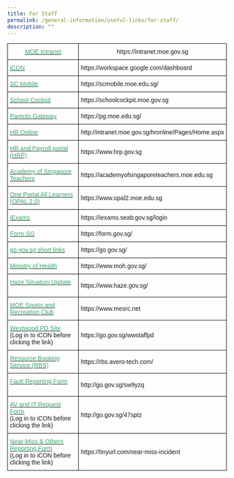 ```yaml
---
title: For Staff
permalink: /general-information/useful-links/for-staff/
description: ""
---
```


<style type="text/css">
.tg  {border-collapse:collapse;border-spacing:0;}
.tg td{border-color:black;border-style:solid;border-width:1px;font-family:Arial, sans-serif;font-size:14px;
  overflow:hidden;padding:10px 5px;word-break:normal;}
.tg th{border-color:black;border-style:solid;border-width:1px;font-family:Arial, sans-serif;font-size:14px;
  font-weight:normal;overflow:hidden;padding:10px 5px;word-break:normal;}
.tg .tg-0y1c{background-color:#3AA66F;color:#FFF;font-weight:bold;text-align:left;vertical-align:top}
.tg .tg-zqva{background-color:#FFF;color:#666;text-align:left;vertical-align:top}
.tg .tg-cmm0{background-color:#FFF;color:#666;text-align:left;vertical-align:top}
</style>

<table class="tg">
<thead>
  <tr>
    <th class="tg-udx9"><a href="https://intranet.moe.gov.sg/"><span style="text-decoration:none;color:#3AA66F">MOE Intranet</span></a></th>
    <th class="tg-sxrn">https://intranet.moe.gov.sg</th>
  </tr>
</thead>
<tbody>
  <tr>
    <td class="tg-7s4v"><a href="https://workspace.google.com/dashboard"><span style="text-decoration:none;color:#3AA66F">iCON</span></a></td>
    <td class="tg-kgfz">https://workspace.google.com/dashboard</td>
  </tr>
  <tr>
    <td class="tg-udx9"><a href="https://scmobile.moe.edu.sg/"><span style="text-decoration:none;color:#3AA66F">SC Mobile</span></a></td>
    <td class="tg-sxrn">https://scmobile.moe.edu.sg/<br></td>
  </tr>
  <tr>
    <td class="tg-7s4v"><a href="https://schoolcockpit.moe.gov.sg/"><span style="text-decoration:none;color:#3AA66F">School Cockpit</span></a></td>
    <td class="tg-kgfz">https://schoolcockpit.moe.gov.sg<br></td>
  </tr>
  <tr>
    <td class="tg-udx9"><a href="https://pg.moe.edu.sg/"><span style="text-decoration:none;color:#3AA66F">Parents Gateway</span></a></td>
    <td class="tg-sxrn">https://pg.moe.edu.sg/<br></td>
  </tr>
  <tr>
    <td class="tg-7s4v"><a href="http://intranet.moe.gov.sg/hronline/Pages/Home.aspx"><span style="text-decoration:none;color:#3AA66F">HR Online</span></a></td>
    <td class="tg-kgfz">http://intranet.moe.gov.sg/hronline/Pages/Home.aspx</td>
  </tr>
  <tr>
    <td class="tg-udx9"><a href="https://www.hrp.gov.sg/"><span style="text-decoration:none;color:#3AA66F">HR and Payroll portal (HRP)</span></a></td>
    <td class="tg-sxrn">https://www.hrp.gov.sg</td>
  </tr>
  <tr>
    <td class="tg-7s4v"><a href="https://academyofsingaporeteachers.moe.edu.sg/"><span style="text-decoration:none;color:#3AA66F">Academy of Singapore Teachers</span></a></td>
    <td class="tg-kgfz">https://academyofsingaporeteachers.moe.edu.sg</td>
  </tr>
  <tr>
    <td class="tg-udx9"><a href="https://www.opal2.moe.edu.sg/"><span style="text-decoration:none;color:#3AA66F">One Portal All Learners (OPAL 2.0)</span></a></td>
    <td class="tg-sxrn">https://www.opal2.moe.edu.sg</td>
  </tr>
  <tr>
    <td class="tg-7s4v"><a href="https://iexams.seab.gov.sg/login"><span style="text-decoration:none;color:#3AA66F">iExams</span></a><br></td>
    <td class="tg-kgfz">https://iexams.seab.gov.sg/login<br></td>
  </tr>
  <tr>
    <td class="tg-udx9"><a href="https://form.gov.sg/"><span style="text-decoration:none;color:#3AA66F">Form SG</span></a><br></td>
    <td class="tg-sxrn">https://form.gov.sg/<br></td>
  </tr>
  <tr>
    <td class="tg-7s4v"><a href="https://go.gov.sg/"><span style="text-decoration:none;color:#3AA66F">go.gov.sg short links</span></a></td>
    <td class="tg-kgfz">https://go.gov.sg/<br></td>
  </tr>
  <tr>
    <td class="tg-udx9"><a href="https://www.moh.gov.sg/"><span style="text-decoration:none;color:#3AA66F">Ministry of Health</span></a></td>
    <td class="tg-sxrn">https://www.moh.gov.sg/<br></td>
  </tr>
  <tr>
    <td class="tg-7s4v"><a href="https://www.haze.gov.sg/"><span style="text-decoration:none;color:#3AA66F">Haze Situation Update</span></a><br><a href="https://westwoodsec-moe-edu-sg-admin.cwp.sg/goog_70791554"><span style="text-decoration:none;color:#3AA66F"> </span></a><br></td>
    <td class="tg-kgfz">https://www.haze.gov.sg/<br></td>
  </tr>
  <tr>
    <td class="tg-udx9"><a href="https://www.mesrc.net/"><span style="text-decoration:none;color:#3AA66F">MOE Sports and Recreation Club</span></a> <br></td>
    <td class="tg-sxrn">https://www.mesrc.net<br></td>
  </tr>
  <tr>
    <td class="tg-7s4v"><a href="https://go.gov.sg/wwstaffpd"><span style="text-decoration:none;color:#3AA66F">Westwood PD Site</span></a><br>(Log in to iCON before clicking the link)<br></td>
    <td class="tg-kgfz">https://go.gov.sg/wwstaffpd<br></td>
  </tr>
  <tr>
    <td class="tg-udx9"><a href="https://rbs.avero-tech.com/"><span style="text-decoration:none;color:#3AA66F">Resource Booking Service (RBS)</span></a><br></td>
    <td class="tg-sxrn">https://rbs.avero-tech.com/<br></td>
  </tr>
  <tr>
    <td class="tg-7s4v"><a href="http://go.gov.sg/sw9yzq"><span style="text-decoration:none;color:#3AA66F">Fault Reporting Form</span></a><br><br></td>
    <td class="tg-kgfz">http://go.gov.sg/sw9yzq<br></td>
  </tr>
  <tr>
    <td class="tg-sxrn"><a href="http://go.gov.sg/47sptz"><span style="text-decoration:none;color:#3AA66F">AV and IT Request Form</span></a><br>(Log in to iCON before clicking the link)<br></td>
    <td class="tg-sxrn">http://go.gov.sg/47sptz<br></td>
  </tr>
  <tr>
    <td class="tg-7s4v"><a href="https://tinyurl.com/near-miss-incident"><span style="text-decoration:none;color:#3AA66F">Near-Miss &amp; Others Reporting Form</span></a><br>(Log in to iCON before clicking the link)</td>
    <td class="tg-kgfz">https://tinyurl.com/near-miss-incident</td>
  </tr>
</tbody>
</table>